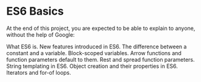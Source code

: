 # ES6 Basics

At the end of this project, you are expected to be able to explain to anyone, without the help of Google:

What ES6 is.
 New features introduced in ES6.
 The difference between a constant and a variable.
 Block-scoped variables.
 Arrow functions and function parameters default to them.
 Rest and spread function parameters.
 String templating in ES6.
 Object creation and their properties in ES6.
 Iterators and for-of loops.
